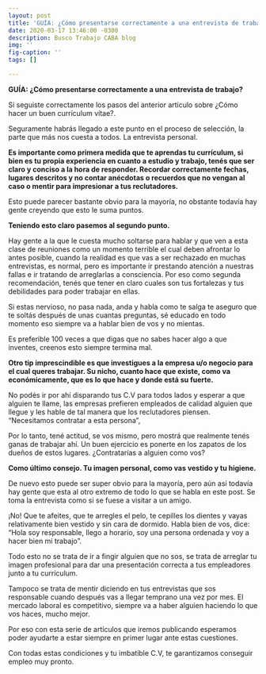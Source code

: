 ```yaml
---
layout: post
title: 'GUÍA: ¿Cómo presentarse correctamente a una entrevista de trabajo?'
date: 2020-03-17 13:46:00 -0300
description: Busco Trabajo CABA blog
img: ''
fig-caption: ''
tags: []

---
```

**GUÍA: ¿Cómo presentarse correctamente a una entrevista de trabajo?**

Si seguiste correctamente los pasos del anterior artículo sobre ¿Cómo hacer un buen currículum vítae?.

Seguramente habrás llegado a este punto en el proceso de selección, la parte que más nos cuesta a todos. La entrevista personal.

**Es importante como primera medida que te aprendas tu currículum, si bien es tu propia experiencia en cuanto a estudio y trabajo, tenés que ser claro y conciso a la hora de responder. Recordar correctamente fechas, lugares descritos y no contar anécdotas o recuerdos que no vengan al caso o mentir para impresionar a tus reclutadores.**

Esto puede parecer bastante obvio para la mayoría, no obstante todavía hay gente creyendo que esto le suma puntos.

**Teniendo esto claro pasemos al segundo punto.**

Hay gente a la que le cuesta mucho soltarse para hablar y que ven a esta clase de reuniones como un momento terrible el cual deben afrontar lo antes posible, cuando la realidad es que vas a ser rechazado en muchas entrevistas, es normal, pero es importante ir prestando atención a nuestras fallas e ir tratando de arreglarlas a consciencia. Por eso como segunda recomendación, tenés que tener en claro cuales son tus fortalezas y tus debilidades para poder trabajar en ellas.

Si estas nervioso, no pasa nada, anda y habla como te salga te aseguro que te soltás después de unas cuantas preguntas, sé educado en todo momento eso siempre va a hablar bien de vos y no mientas.

Es preferible 100 veces a que digas que no sabes hacer algo a que inventes, creenos esto siempre termina mal.

**Otro tip imprescindible es que investigues a la empresa u/o negocio para el cual queres trabajar. Su nicho, cuanto hace que existe, como va económicamente, que es lo que hace y donde está su fuerte.**

No podés ir por ahí disparando tus C.V para todos lados y esperar a que alguien te llame, las empresas prefieren empleados de calidad alguien que llegue y les hable de tal manera que los reclutadores piensen. “Necesitamos contratar a esta persona”,

Por lo tanto, tené actitud, se vos mismo, pero mostrá que realmente tenés ganas de trabajar ahí. Un buen ejercicio es ponerte en los zapatos de los dueños de estos lugares. ¿Contratarías a alguien como vos?

**Como último consejo. Tu imagen personal, como vas vestido y tu higiene.**

De nuevo esto puede ser super obvio para la mayoría, pero aún así todavía hay gente que esta al otro extremo de todo lo que se habla en este post. Se toma la entrevista como si se fuese a visitar a un amigo.

¡No! Que te afeites, que te arregles el pelo, te cepilles los dientes y vayas relativamente bien vestido y sin cara de dormido. Habla bien de vos, dice: “Hola soy responsable, llego a horario, soy una persona ordenada y voy a hacer bien mi trabajo”.

Todo esto no se trata de ir a fingir alguien que no sos, se trata de arreglar tu imagen profesional para dar una presentación correcta a tus empleadores junto a tu currículum.

Tampoco se trata de mentir diciendo en tus entrevistas que sos responsable cuando después vas a llegar temprano una vez por mes. El mercado laboral es competitivo, siempre va a haber alguien haciendo lo que vos haces, mucho mejor.

Por eso con esta serie de artículos que iremos publicando esperamos poder ayudarte a estar siempre en primer lugar ante estas cuestiones.

Con todas estas condiciones y tu imbatible C.V, te garantizamos conseguir empleo muy pronto.